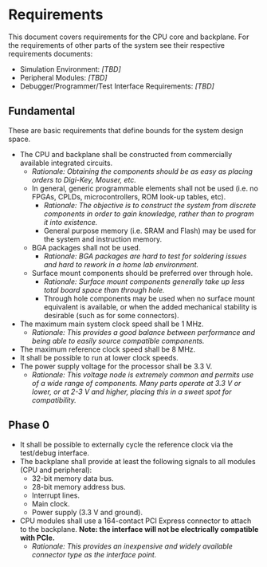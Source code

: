 # Requirements

This document covers requirements for the CPU core and backplane.  For the requirements of other parts of the system see
their respective requirements documents:

 * Simulation Environment: *[TBD]*
 * Peripheral Modules: *[TBD]*
 * Debugger/Programmer/Test Interface Requirements: *[TBD]*

## Fundamental

These are basic requirements that define bounds for the system design space.

 * The CPU and backplane shall be constructed from commercially available integrated circuits.
    * *Rationale: Obtaining the components should be as easy as placing orders to Digi-Key, Mouser, etc.*
    * In general, generic programmable elements shall not be used (i.e. no FPGAs, CPLDs, microcontrollers, ROM look-up
      tables, etc).
      * *Rationale: The objective is to construct the system from discrete components in order to gain knowledge, rather
        than to program it into existence.*
      * General purpose memory (i.e. SRAM and Flash) may be used for the system and instruction memory.
    * BGA packages shall not be used.
      * *Rationale: BGA packages are hard to test for soldering issues and hard to rework in a home lab environment.*
    * Surface mount components should be preferred over through hole.
      * *Rationale: Surface mount components generally take up less total board space than through hole.*
      * Through hole components may be used when no surface mount equivalent is available, or when the added mechanical
        stability is desirable (such as for some connectors).
 * The maximum main system clock speed shall be 1 MHz.
    * *Rationale: This provides a good balance between performance and being able to easily source compatible
      components.*
 * The maximum reference clock speed shall be 8 MHz.
 * It shall be possible to run at lower clock speeds.
 * The power supply voltage for the processor shall be 3.3 V.
    * *Rationale: This voltage node is extremely common and permits use of a wide range of components.  Many parts
      operate at 3.3 V or lower, or at 2-3 V and higher, placing this in a sweet spot for compatibility.*

## Phase 0

 * It shall be possible to externally cycle the reference clock via the test/debug interface.
 * The backplane shall provide at least the following signals to all modules (CPU and peripheral):
    * 32-bit memory data bus.
    * 28-bit memory address bus.
    * Interrupt lines.
    * Main clock.
    * Power supply (3.3 V and ground).
 * CPU modules shall use a 164-contact PCI Express connector to attach to the backplane. **Note: the interface will not
   be electrically compatible with PCIe.**
   * *Rationale: This provides an inexpensive and widely available connector type as the interface point.*
